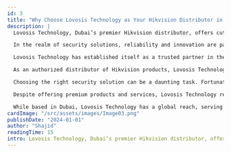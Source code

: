 ```yaml
---
id: 3
title: "Why Choose Lovosis Technology as Your Hikvision Distributor in Dubai"
description: |
  Lovosis Technology, Dubai’s premier Hikvision distributor, offers cutting-edge security solutions, expert guidance, and competitive pricing. With a global reach, we provide reliable CCTV and access control systems to safeguard businesses and homes with innovation and trust.

  In the realm of security solutions, reliability and innovation are paramount. When it comes to safeguarding your assets, whether personal or professional, you need a partner you can trust. That's where Lovosis Technology steps in. As the premier Hikvision distributor in Dubai, Lovosis Technology brings unparalleled expertise, cutting-edge technology, and unwavering commitment to customer satisfaction. Here's why clients consistently choose Lovosis Technology for their security needs.

  Lovosis Technology has established itself as a trusted partner in the realm of security solutions. With years of experience and a proven track record, clients can rely on Lovosis to deliver top-notch products and services tailored to their specific requirements.                                                                

  As an authorized distributor of Hikvision products, Lovosis Technology offers an extensive portfolio of cutting-edge security solutions. From advanced CCTV cameras to state-of-the-art access control systems, Lovosis has everything you need to fortify your security infrastructure.

  Choosing the right security solution can be a daunting task. Fortunately, Lovosis Technology's team of experts is here to help. With in-depth knowledge of Hikvision products and a deep understanding of industry trends, they provide invaluable guidance to clients, helping them make informed decisions.

  Despite offering premium products and services, Lovosis Technology remains committed to competitive pricing. Clients can enjoy the benefits of cutting-edge security solutions without breaking the bank, making Lovosis the preferred choice for businesses of all sizes.

  While based in Dubai, Lovosis Technology has a global reach, serving clients across various industries and geographies. Whether you're looking to secure a small retail store or a sprawling corporate campus, Lovosis has the expertise and resources to meet your needs.
cardImage: "/src/assets/images/Image03.png"
publishDate: "2024-01-01"
author: "Shajid"
readingTime: 15
intro: Lovosis Technology, Dubai’s premier Hikvision distributor, offers advanced security solutions, expert guidance, and competitive pricing. With global reach, we provide reliable CCTV and access control systems, ensuring innovation, trust, and top-tier protection for businesses and homes.
---
```


